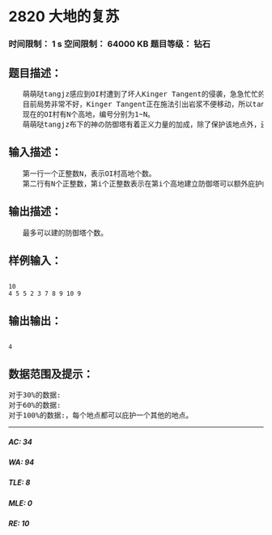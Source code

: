 # 2820 大地的复苏   
### 时间限制： 1 s     空间限制： 64000 KB     题目等级： 钻石  
## 题目描述：  

<pre>
　　萌萌哒tangjz感应到OI村遭到了坏人Kinger Tangent的侵袭，急急忙忙的又赶了回来。 T_T
　　目前局势非常不好，Kinger Tangent正在施法引出岩浆不便移动，所以tangjz准备在一些地方布下防御塔。
　　现在的OI村有N个高地，编号分别为1~N。
　　萌萌哒tangjz布下的神の防御塔有着正义力量的加成，除了保护该地点外，还强制额外庇护另外一个地点，不过如果额外能庇护的地点已经受到保护了，就不能再该地点布置防御塔，否则会由于能量过大造成毁灭(不论主动被动，每个地点只能被庇护一次)。 >_<
</pre>
  
  
## 输入描述：  

<pre>
　　第一行一个正整数N，表示OI村高地个数。
　　第二行有N个正整数，第i个正整数表示在第i个高地建立防御塔可以额外庇护的地点。
</pre>
  
  
## 输出描述：  

<pre>
　　最多可以建的防御塔个数。
</pre>
  
  
## 样例输入：  

<pre><code>
10  
4 5 5 2 3 7 8 9 10 9
</code></pre>
  
  
## 输出输出：  

<pre><code>
4
</code></pre>
  
  
## 数据范围及提示：  

<pre>
对于30%的数据:  
对于60%的数据:  
对于100%的数据:，每个地点都可以庇护一个其他的地点。
</pre>
  
  
***  

##### AC: 34  
##### WA: 94  
##### TLE: 8  
##### MLE: 0  
##### RE: 10  
